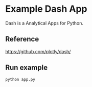 # Example Dash App

Dash is a Analytical Apps for Python.

## Reference

https://github.com/plotly/dash/


## Run example
```
python app.py
```
